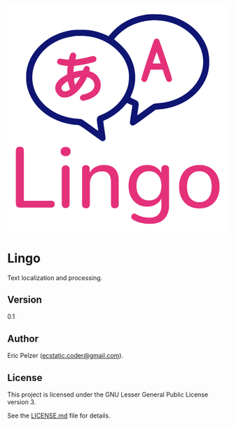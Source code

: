 ![](https://github.com/senselogic/LINGO/blob/master/LOGO/lingo.png)

# Lingo

Text localization and processing.

## Version

0.1

## Author

Eric Pelzer (ecstatic.coder@gmail.com).

## License

This project is licensed under the GNU Lesser General Public License version 3.

See the [LICENSE.md](LICENSE.md) file for details.
